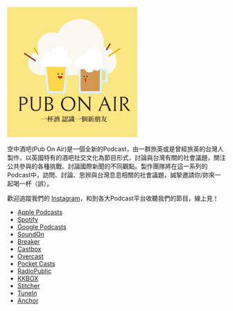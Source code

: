 <img src="pubonair.jpg" width=300>
<p>空中酒吧(Pub On Air)是一個全新的Podcast，由一群旅英或是曾經旅英的台灣人製作，以英國特有的酒吧社交文化為節目形式，討論與台灣有關的社會議題，關注公共參與的各種挑戰、討論國際新聞的不同觀點。製作團隊將在這一系列的Podcast中，訪問、討論、思辨與台灣息息相關的社會議題，誠摯邀請你/妳來一起喝一杯（誤）。</p>

歡迎追蹤我們的 [Instagram](http://instagram.com/pubonair)，和到各大Podcast平台收聽我們的節目，線上見！
- [Apple Podcasts](https://podcasts.apple.com/gb/podcast/%E7%A9%BA%E4%B8%AD%E9%85%92%E5%90%A7-pub-on-air/id1528970071)
- [Spotify](https://open.spotify.com/show/1C3IMFgUTvSi4yowKf1ijF)
- [Google Podcasts](https://podcasts.google.com/feed/aHR0cHM6Ly9hbmNob3IuZm0vcy8zMjYxNjY2MC9wb2RjYXN0L3Jzcw)
- [SoundOn](https://player.soundon.fm/p/ea5c2de7-62f5-45d1-ac89-40621cd571b8)
- [Breaker](https://www.breaker.audio/kong-zhong-jiu-ba-pub-on-air)
- [Castbox](https://castbox.fm/channel/id3234392)
- [Overcast](https://overcast.fm/p2204484-DNy9mX)
- [Pocket Casts](https://pca.st/8j4nosax)
- [RadioPublic](https://radiopublic.com/pub-on-air-WdJngj)
- [KKBOX](https://podcast.kkbox.com/channel/LaUEgK8O4jH_piqf00)
- [Stitcher](https://www.stitcher.com/podcast/pub-on-air)
- [TuneIn](https://tunein.com/podcasts/News--Politics-Podcasts/Pub-On-Air-p1360455/)
- [Anchor](https://anchor.fm/pub-on-air)
